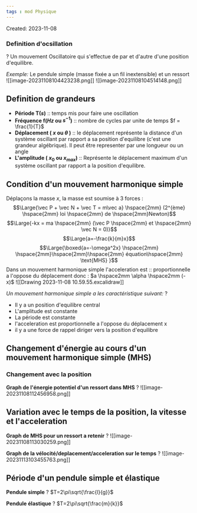 ```yaml
---
tags : mod Physique
---
```

Created: 2023-11-08

### Definition d'ocsillation
?
Un mouvement Oscillatoire qui s'effectue de par et d'autre d'une position d'equilibre.

*Exemple:* Le pendule simple (masse fixée a un fil inextensible) et un ressort
![[image-20231108104423238.png]]  ![[image-20231108104514148.png]]

## Definition de grandeurs
- **Période T($s$)** :: temps mis pour faire une oscillation
- **Fréquence f($Hz$ ou $s^{-1}$)** :: nombre de cycles par unite de temps $f = \frac{1}{T}$
- **Déplacement ( $x$ ou $\theta$ )** :: le déplacement représente la distance d'un système oscillant par rapport a sa position d'equilibre (c'est une grandeur algébrique). Il peut être representer par une longueur ou un angle
- **L'amplitude ( $x_{0}$ ou $x_{max}$)** :: Représente le déplacement maximum d'un système oscillant par rapport a la position d'equilibre. 

## Condition d'un mouvement harmonique simple 

Déplaçons la masse $x$, la masse est soumise à 3 forces : $$\Large{\vec P + \vec N + \vec T = m\vec a} \hspace{2mm} (2^{ème} \hspace{2mm} loi \hspace{2mm} de \hspace{2mm}Newton)$$ $$\Large{-kx = ma \hspace{2mm} (\vec P \hspace{2mm} et \hspace{2mm} \vec N = 0)}$$ $$\Large{a=-\frac{k}{m}x}$$ $$\Large{\boxed{a=-\omega^2x} \hspace{2mm} \hspace{2mm}\hspace{2mm}\hspace{2mm} équation\hspace{2mm} \text{MHS} }$$
Dans un mouvement harmonique simple l'acceleration est :: proportionnelle a l'oppose du déplacement donc : $a \hspace2mm \alpha \hspace2mm (-x)$ ![[Drawing 2023-11-08 10.59.55.excalidraw]]

*Un mouvement harmonique simple  a les caractéristique suivant:* 
?
- Il y a un position d'equilibre central
- L'amplitude est constante
- La période est constante
- l'acceleration est proportionnelle a l'oppose du déplacement x
- il y a une force de rappel diriger vers la position d'equilibre

## Changement d'énergie au cours d'un mouvement harmonique simple (MHS)

### Changement avec la position 

**Graph de l'énergie potentiel d'un ressort dans MHS** 
?
![[image-20231108112456958.png]]

## Variation avec le temps de la position, la vitesse et l'acceleration
**Graph de MHS pour un ressort a retenir**
?
![[image-20231108113030259.png]]

**Graph de la vélocité/deplacement/acceleration sur le temps**
?
![[image-20231113103455763.png]]


## Période d'un pendule simple et élastique

**Pendule simple**
?
$T=2\pi\sqrt{\frac{l}{g}}$

**Pendule élastique**
?
$T=2\pi\sqrt{\frac{m}{k}}$
